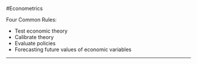 #Econometrics 

Four Common Rules:

- Test economic theory
- Calibrate theory
- Evaluate policies
- Forecasting future values of economic variables




---



